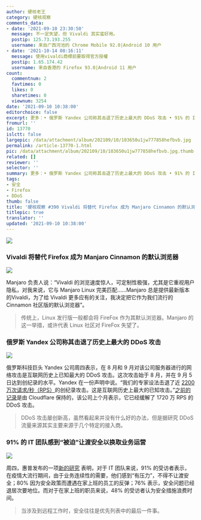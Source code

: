 ```yaml
---
author: 硬核老王
category: 硬核观察
comments_data:
- date: '2021-09-10 23:30:50'
  message: 不一定失望，但 Vivaldi 其实蛮好用。
  postip: 125.73.193.255
  username: 来自广西河池的 Chrome Mobile 92.0|Android 10 用户
- date: '2021-10-14 08:16:11'
  message: 使用vivaldi商標前要取得官方授權
  postip: 1.65.174.42
  username: 来自香港的 Firefox 93.0|Android 11 用户
count:
  commentnum: 2
  favtimes: 0
  likes: 0
  sharetimes: 0
  viewnum: 3254
date: '2021-09-10 10:38:00'
editorchoice: false
excerpt: 更多：• 俄罗斯 Yandex 公司称其击退了历史上最大的 DDoS 攻击 • 91% 的 IT 团队感到“被迫”让渡安全以换取业务运营
fromurl: ''
id: 13770
islctt: false
largepic: /data/attachment/album/202109/10/103650u1jw777858hefbvb.jpg
permalink: /article-13770-1.html
pic: /data/attachment/album/202109/10/103650u1jw777858hefbvb.jpg.thumb.jpg
related: []
reviewer: ''
selector: ''
summary: 更多：• 俄罗斯 Yandex 公司称其击退了历史上最大的 DDoS 攻击 • 91% 的 IT 团队感到“被迫”让渡安全以换取业务运营
tags:
- 安全
- Firefox
- DDoS
thumb: false
title: '硬核观察 #390 Vivaldi 将替代 Firefox 成为 Manjaro Cinnamon 的默认浏览器'
titlepic: true
translator: ''
updated: '2021-09-10 10:38:00'
---
```


![](/data/attachment/album/202109/10/103650u1jw777858hefbvb.jpg)


### Vivaldi 将替代 Firefox 成为 Manjaro Cinnamon 的默认浏览器


![](/data/attachment/album/202109/10/103700fcabaa6akc56tc5a.jpg)


Manjaro 负责人说：“Vivaldi 的浏览速度惊人，可定制性极强，尤其是它重视用户隐私，对我来说，它与 Manjaro Linux 完美匹配……Manjaro 总是提供最新版本的Vivaldi，为了给 Vivaldi 更多应有的关注，我决定把它作为我们流行的 Cinnamon 社区版的默认浏览器”。



> 
> 传统上，Linux 发行版一般都会将 FireFox 作为其默认浏览器。Manjaro 的这一举措，或许代表 Linux 社区对 FireFox 失望了。
> 
> 
> 


### 俄罗斯 Yandex 公司称其击退了历史上最大的 DDoS 攻击


![](/data/attachment/album/202109/10/103715bjem8oelcml0qfdl.jpg)


俄罗斯科技巨头 Yandex 公司周四表示，在 8 月和 9 月对该公司服务器进行的网络攻击是互联网历史上已知最大的 DDoS 攻击。这次攻击始于 8 月，并在 9 月 5 日达到创纪录的水平。Yandex 在一份声明中说。“我们的专家设法击退了近 [2200 万次请求/秒（RPS）](https://finance.yahoo.com/news/russias-yandex-says-repelled-biggest-104639227.html)的创纪录攻击。这是互联网历史上最大的已知攻击。”[之前的记录](/article-13706-1.html)是由 Cloudflare 保持的，该公司上个月表示，它已经缓解了 1720 万 RPS 的 DDoS 攻击。



> 
> DDoS 攻击屡创新高，虽然看起来并没有什么好的办法，但是据研究 DDoS 流量来源其实主要来源于几个特定的接入商。
> 
> 
> 


### 91% 的 IT 团队感到“被迫”让渡安全以换取业务运营


![](/data/attachment/album/202109/10/103812st6qfsq5fwzqivmi.jpg)


周四，惠普发布的一项[新的研究](https://threatresearch.ext.hp.com/hp-wolf-security-rebellions-and-rejections-report/) 表明，对于 IT 团队来说，91% 的受访者表示，在疫情大流行期间，由于业务连续性的需要，他们感到“有压力”，不得不让渡安全；80% 因为安全政策而遭遇在家上班的员工的反弹；76% 表示，安全问题已经退居次要地位。而对于在家上班的职员来说，48% 的受访者认为安全措施浪费时间。



> 
> 当涉及到远程工作时，安全往往是优先列表中的最后一件事。
> 
> 
>